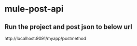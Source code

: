 # mule-post-api

## Run the project and post json to below url

http://localhost:9091/myapp/postmethod
